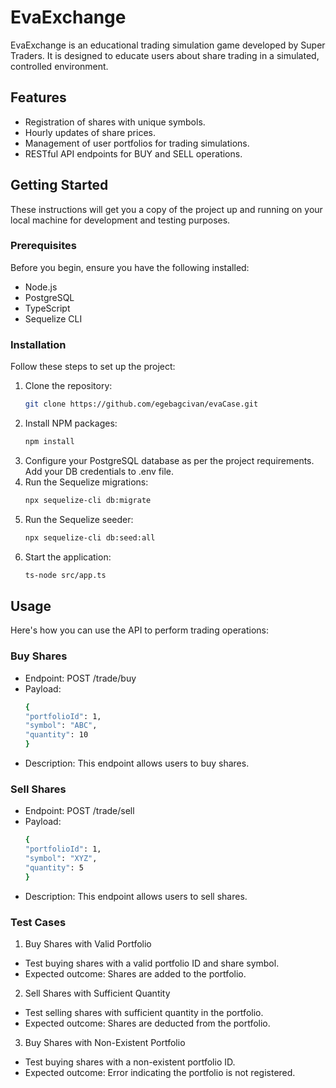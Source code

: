 # EvaExchange

EvaExchange is an educational trading simulation game developed by Super Traders. It is designed to educate users about share trading in a simulated, controlled environment.

## Features

- Registration of shares with unique symbols.
- Hourly updates of share prices.
- Management of user portfolios for trading simulations.
- RESTful API endpoints for BUY and SELL operations.

## Getting Started

These instructions will get you a copy of the project up and running on your local machine for development and testing purposes.

### Prerequisites

Before you begin, ensure you have the following installed:
- Node.js
- PostgreSQL
- TypeScript
- Sequelize CLI

### Installation

Follow these steps to set up the project:

1. Clone the repository:
   ```bash
   git clone https://github.com/egebagcivan/evaCase.git
2. Install NPM packages:
   ```bash
   npm install
3. Configure your PostgreSQL database as per the project requirements. Add your DB credentials to .env file.
4. Run the Sequelize migrations:
   ```bash
   npx sequelize-cli db:migrate
5. Run the Sequelize seeder:
   ```bash
   npx sequelize-cli db:seed:all
6. Start the application:
   ```bash
   ts-node src/app.ts

## Usage

Here's how you can use the API to perform trading operations:

### Buy Shares

- Endpoint: POST /trade/buy
- Payload:
  ```bash
  {
  "portfolioId": 1,
  "symbol": "ABC",
  "quantity": 10
  }
- Description: This endpoint allows users to buy shares.

### Sell Shares

- Endpoint: POST /trade/sell
- Payload:
  ```bash
  {
  "portfolioId": 1,
  "symbol": "XYZ",
  "quantity": 5
  }
- Description: This endpoint allows users to sell shares.

### Test Cases

1. Buy Shares with Valid Portfolio
  - Test buying shares with a valid portfolio ID and share symbol.
  - Expected outcome: Shares are added to the portfolio.
2. Sell Shares with Sufficient Quantity
  - Test selling shares with sufficient quantity in the portfolio.
  - Expected outcome: Shares are deducted from the portfolio.
3. Buy Shares with Non-Existent Portfolio
  - Test buying shares with a non-existent portfolio ID.
  - Expected outcome: Error indicating the portfolio is not registered.
